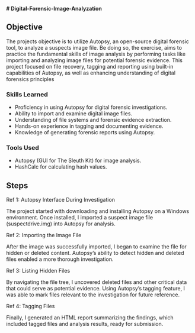**# Digital-Forensic-Image-Analyzation**

## Objective


The projects objective is to utilize Autopsy, an open-source digital forensic tool, to analyze a suspects image file. Be doing so, the exercise, aims to practice the fundamental skills of image analysis by performing tasks like importing and analyzing image files for potential 
forensic evidence. This project focused on file recovery, tagging and reporting using built-in capabilities of Autopsy, as well as enhancing understanding of digital forensics principles

### Skills Learned

- Proficiency in using Autopsy for digital forensic investigations.
- Ability to import and examine digital image files.
- Understanding of file systems and forensic evidence extraction.
- Hands-on experience in tagging and documenting evidence.
- Knowledge of generating forensic reports using Autopsy.

### Tools Used

- Autopsy (GUI for The Sleuth Kit) for image analysis.
- HashCalc for calculating hash values.

## Steps
Ref 1: Autopsy Interface During Investigation

The project started with downloading and installing Autopsy on a Windows environment. Once installed, I imported a suspect image file (suspectdrive.img) into Autopsy for analysis.

Ref 2: Importing the Image File

After the image was successfully imported, I began to examine the file for hidden or deleted content. Autopsy’s ability to detect hidden and deleted files enabled a more thorough investigation.

Ref 3: Listing Hidden Files

By navigating the file tree, I uncovered deleted files and other critical data that could serve as potential evidence. Using Autopsy’s tagging feature, I was able to mark files relevant to the investigation for future reference.

Ref 4: Tagging Files

Finally, I generated an HTML report summarizing the findings, which included tagged files and analysis results, ready for submission.
